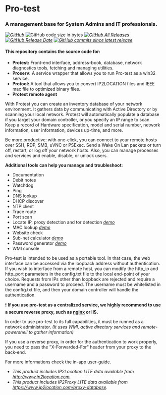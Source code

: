 # Pro-test
### A management base for System Admins and IT professionals.

*[![GitHub](https://img.shields.io/github/license/veniware/openprotest)](https://github.com/veniware/OpenProtest/blob/master/LICENSE)*
![GitHub code size in bytes](https://img.shields.io/github/languages/code-size/veniware/openprotest)
*[![GitHub All Releases](https://img.shields.io/github/downloads/veniware/openprotest/total)](https://github.com/veniware/OpenProtest/releases/latest)*
*[![GitHub Release Date](https://img.shields.io/github/release-date/veniware/openprotest)](https://github.com/veniware/OpenProtest/releases/latest)*
*[![GitHub commits since latest release](https://img.shields.io/github/commits-since/veniware/openprotest/latest)](https://github.com/veniware/OpenProtest/releases/latest)*


#### This repository contains the source code for:
  * **Protest:** Front-end interface, address-book, database, network diagnostics tools, fetching and managing utilities.
  * **Proserv:** A service wrapper that allows you to run Pro-test as a win32 service.
  * **Protool:** A tool that allows you to convert IP2LOCATION files and IEEE mac file to optimized binary files.
  * **Protest remote agent**


With Protest you can create an inventory database of your network environment. It gathers data by communicating with Active Directory or by scanning your local network. Protest will automatically populate a database if you target your domain controller, or you specify an IP range to scan. Keep a record of Hardware specification, model and serial number, network information, user information, devices up-time, and more.

Be more productive: with one-click, you can connect to your remote hosts over SSH, RDP, SMB, uVNC or PSExec. Send a Wake On Lan packets or turn off, restart, or log off your network hosts. Also, you can manage processes and services and enable, disable, or unlock users.


**Additional tools can help you manage and troubleshoot:**
  * Documentation
  * Debit notes
  * Watchdog
  * Ping
  * DNS lookup
  * DHCP discover
  * NTP client
  * Trace route
  * Port scan
  * Locate IP, proxy detection and tor detection  *[demo](https://veniware.github.io/#locateip)*
  * MAC lookup  *[demo](https://veniware.github.io/#maclookup)*
  * Website check
  * Sub-net calculator  *[demo](https://veniware.github.io/#netcalc)*
  * Password generator  *[demo](https://veniware.github.io/#passgen)*
  * WMI console


Pro-test is intended to be used as a portable tool. In that case, the web interface can be accessed via the loopback address without authentication. If you wish to interface from a remote host, you can modify the http_ip and http_port parameters in the config.txt file to the local end-point of your choice.
Requests from IPs other than loopback are rejected and require a username and a password to proceed. The username must be whitelisted in the config.txt file, and then your domain controller will handle the authentication.

:exclamation: **If you use pro-test as a centralized service, we highly recommend to use a secure reverse proxy, such as [nginx](http://nginx.org/en/download.html) or IIS.**

In order to use pro-test to its full capabilities, it must be runned as a network administrator. *(It uses WMI, active directory services and remote-powershell to gather information)*

If you use a reverse proxy, in order for the authentication to work properly, you need to pass the "X-Forwarded-For" header from your proxy to the back-end.

For more informations check the in-app user-guide.

* *This product includes IP2Location LITE data available from http://www.ip2location.com.*
* *This product includes IP2Proxy LITE data available from https://www.ip2location.com/proxy-database.*
